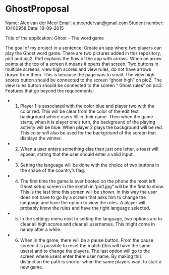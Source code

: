 # GhostProposal
Name: Alex van der Meer
Email: a.meerdervan@gmail.com
Student number: 10400958
Date: 18-09-2015

Title of the application: Ghost – The word game

The goal of my project in a sentence:
Create an app where two players can play the Ghost word game. 
There are two pictures added in this repository, pic1 and pic2. Pic1 explains the flow of the app with arrows. When an arrow points at the top of a screen it means it opens that screen. Two buttons in multiple screens, view high scores and view rules, do not have arrows drawn from them. This is because the page was to small. The view high scores button should be connected to the screen “ghost high” on pic2. The view rules button should be connected to the screen “ Ghost rules” on pic2. 
Features that go beyond the requirements:
- 1.	Player 1 is associated with the color blue and player two with the color red. This will be clear from the color of the edit text background where users fill in their name. Then when the game starts, when it is player one’s turn, the background of the playing activity will be blue. When player 2 plays the background will be red. This color will also be used for the background of the screen that displays the winner. 
- 2.	When a user enters something else than just one letter, a toast will appear, stating that the user should enter a valid input. 
- 3.	Setting the language will be done with the choice of two buttons in the shape of the country’s flag. 
- 4.	The first time the game is ever booted on the phone the most left Ghost setup screen in the sketch in ‘pic1.jpg” will be the first to show. This is the last time this screen will be shown. In this way the user does not have to go by a screen that asks him to change the language and have the option to view the rules. A player will probably know the rules and have the right language selected. 
- 5.	In the settings menu next to setting the language, two options are to clear all high scores and clear all usernames. This might come in handy after a while. 
- 6.	When in the game, there will be a pause button. From the pause screen it is possible to reset the match (this will have the same users) and to change the players. The last option will go to the screen where users enter there user name. By making this distinction the path is shorter when the same players want to start a new game. 

